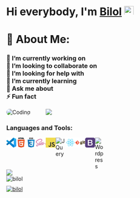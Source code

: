 <h1>
Hi everybody, I'm <a href="#" target="_blank">Bilol</a> <img src="https://media.giphy.com/media/hvRJCLFzcasrR4ia7z/giphy.gif" width="25px" height="25px">
</h1>
<h1>
💫 About Me:
</h1>
<h3> 
🔭 I’m currently working on
         <br>
👯 I’m looking to collaborate on
         <br>
🤝 I’m looking for help with
         <br>
🌱 I’m currently learning
         <br>
💬 Ask me about
         <br>
⚡ Fun fact
</h3>
<p>
<img  src='https://robotdreams.cc/ckeditor/blog/275-6-angloyazychnyh-podkastov-dlya-programmistov/giphy.gif'  alt='Coding' witdh='300px' height='300px' float='left' style="border-radius: 20px" />
         <img width="400px" align="right" src="https://github-readme-stats.vercel.app/api?username=bilol-anvarov&show_icons=true&hide_border=true&&count_private=true&include_all_commits=true&theme=midnight-purple">
</p>






<h3 align="left">Languages and Tools:</h3>
<p align="left"> <a href="https://getbootstrap.com" target="_blank" rel="noreferrer">
<img align="left" alt="Visual Studio Code" width="26px" src="https://raw.githubusercontent.com/github/explore/80688e429a7d4ef2fca1e82350fe8e3517d3494d/topics/visual-studio-code/visual-studio-code.png" />

<img align="left" alt="HTML5" width="26px" src="https://raw.githubusercontent.com/github/explore/80688e429a7d4ef2fca1e82350fe8e3517d3494d/topics/html/html.png" />
<img align="left" alt="CSS3" width="26px" src="https://raw.githubusercontent.com/github/explore/80688e429a7d4ef2fca1e82350fe8e3517d3494d/topics/css/css.png" />
<img align="left" alt="Sass" width="26px" src="https://raw.githubusercontent.com/github/explore/80688e429a7d4ef2fca1e82350fe8e3517d3494d/topics/sass/sass.png" />
<img align="left" alt="JavaScript" width="26px" src="https://raw.githubusercontent.com/github/explore/80688e429a7d4ef2fca1e82350fe8e3517d3494d/topics/javascript/javascript.png" />
<img align="left" alt="JQuery" width="26px" src="https://cdn.worldvectorlogo.com/logos/jquery-4.svg" />

<img align="left" alt="react" width="26px" src="https://raw.githubusercontent.com/github/explore/80688e429a7d4ef2fca1e82350fe8e3517d3494d/topics/react/react.png" />
<img align="left" alt="Git" width="26px" src="https://raw.githubusercontent.com/github/explore/80688e429a7d4ef2fca1e82350fe8e3517d3494d/topics/git/git.png" />
<img align="left" alt="HTML5" width="26px" src="https://raw.githubusercontent.com/github/explore/80688e429a7d4ef2fca1e82350fe8e3517d3494d/topics/bootstrap/bootstrap.png" />
<img align="left" alt="Wordpress" width="26px" src="https://upload.wikimedia.org/wikipedia/commons/thumb/9/98/WordPress_blue_logo.svg/800px-WordPress_blue_logo.svg.png" />

<br>
<br>

         
<div display="flex">
  <p>
           <br>
           <img width="400px" align="left" src="https://github-readme-stats.vercel.app/api/top-langs/?username=bilol-anvarov&exclude_repo=KNN-Image-Classification&show_icons=true&hide_border=true&layout=compact&langs_count=8&theme=midnight-purple"/>
           <img align="left" width="400px" src="https://github-readme-streak-stats.herokuapp.com/?user=bilol-anvarov&&theme=midnight-purple" alt="bilol"/>
  </p>
</div>
<br>
<br>
<div>
<p align="left"> <img src="https://komarev.com/ghpvc/?username=bilol-anvarov&label=Profile%20views&color=0e75b6&style=flat" alt="bilol" /> </p>
</div>
